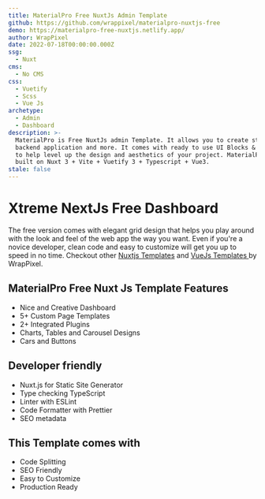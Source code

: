 ```yaml
---
title: MaterialPro Free NuxtJs Admin Template
github: https://github.com/wrappixel/materialpro-nuxtjs-free
demo: https://materialpro-free-nuxtjs.netlify.app/
author: WrapPixel
date: 2022-07-18T00:00:00.000Z
ssg:
  - Nuxt
cms:
  - No CMS
css:
  - Vuetify
  - Scss
  - Vue Js
archetype:
  - Admin
  - Dashboard
description: >-
  MaterialPro is Free NuxtJs admin Template. It allows you to create stunning
  backend application and more. It comes with ready to use UI Blocks & Elements
  to help level up the design and aesthetics of your project. MaterialPro is
  built on Nuxt 3 + Vite + Vuetify 3 + Typescript + Vue3.
stale: false
---
```


# Xtreme NextJs Free Dashboard

The free version comes with elegant grid design that helps you play around with the look and feel of the web app the way you want. Even if you're a novice developer, clean code and easy to customize will get you up to speed in no time. 
Checkout other <a href="https://www.wrappixel.com/templates/category/nuxtjs/">Nuxtjs Templates</a> and <a href="https://www.wrappixel.com/templates/category/vuejs-templates/">VueJs Templates </a> by WrapPixel.

## MaterialPro Free Nuxt Js Template Features

* Nice and Creative Dashboard   
* 5+ Custom Page Templates
* 2+ Integrated Plugins
* Charts, Tables and Carousel Designs
* Cars and Buttons

## Developer friendly

* Nuxt.js for Static Site Generator
* Type checking TypeScript
* Linter with ESLint
* Code Formatter with Prettier
* SEO metadata

## This Template comes with

* Code Splitting
* SEO Friendly
* Easy to Customize
* Production Ready  
